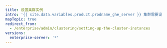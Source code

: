 ```yaml
---
title: 设置集群实例
intro: '{{ site.data.variables.product.prodname_ghe_server }} 集群需要设置多个实例并配置为运行 {{ site.data.variables.product.prodname_ghe_server }} 服务。'
mapTopic: true
redirect_from:
  - /enterprise/admin/clustering/setting-up-the-cluster-instances
versions:
  enterprise-server: '*'
---
```


